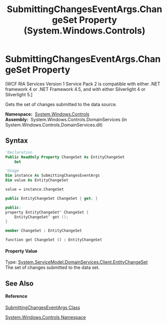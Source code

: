 ﻿---
title: SubmittingChangesEventArgs.ChangeSet Property  (System.Windows.Controls)
TOCTitle: ChangeSet Property
ms:assetid: P:System.Windows.Controls.SubmittingChangesEventArgs.ChangeSet
ms:mtpsurl: https://msdn.microsoft.com/en-us/library/system.windows.controls.submittingchangeseventargs.changeset(v=VS.91)
ms:contentKeyID: 27197290
ms.date: 01/27/2012
mtps_version: v=VS.91
f1_keywords:
- System.Windows.Controls.SubmittingChangesEventArgs.ChangeSet
- System.Windows.Controls.SubmittingChangesEventArgs.get_ChangeSet
dev_langs:
- CSharp
- JScript
- VB
- FSharp
- c++
api_location:
- System.Windows.Controls.DomainServices.dll
api_name:
- System.Windows.Controls.SubmittingChangesEventArgs.ChangeSet
- System.Windows.Controls.SubmittingChangesEventArgs.get_ChangeSet
api_type:
- Managed
topic_type:
- apiref
- kbSyntax
product_family_name: VS
ROBOTS: INDEX,FOLLOW
---

# SubmittingChangesEventArgs.ChangeSet Property

\[WCF RIA Services Version 1 Service Pack 2 is compatible with either .NET framework 4 or .NET Framework 4.5, and with either Silverlight 4 or Silverlight 5.\]

Gets the set of changes submitted to the data source.

**Namespace:**  [System.Windows.Controls](ms590941\(v=vs.91\).md)  
**Assembly:**  System.Windows.Controls.DomainServices (in System.Windows.Controls.DomainServices.dll)

## Syntax

``` vb
'Declaration
Public ReadOnly Property ChangeSet As EntityChangeSet
    Get
```

``` vb
'Usage
Dim instance As SubmittingChangesEventArgs
Dim value As EntityChangeSet

value = instance.ChangeSet
```

``` csharp
public EntityChangeSet ChangeSet { get; }
```

``` c++
public:
property EntityChangeSet^ ChangeSet {
    EntityChangeSet^ get ();
}
```

``` fsharp
member ChangeSet : EntityChangeSet
```

``` jscript
function get ChangeSet () : EntityChangeSet
```

#### Property Value

Type: [System.ServiceModel.DomainServices.Client.EntityChangeSet](ff422483\(v=vs.91\).md)  
The set of changes submitted to the data set.  

## See Also

#### Reference

[SubmittingChangesEventArgs Class](ee708057\(v=vs.91\).md)

[System.Windows.Controls Namespace](ms590941\(v=vs.91\).md)

